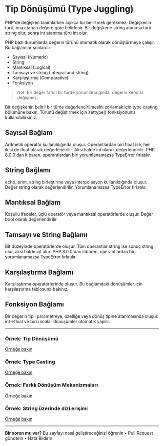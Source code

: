 # Tip Dönüşümü (Type Juggling)

PHP'de değişken tanımlarken açıkça tür belirtmek gerekmez. Değişkenin türü, ona atanan değere göre belirlenir. Bir değişkene string atanırsa türü string olur, sonra int atanırsa türü int olur.

PHP bazı durumlarda değerin türünü otomatik olarak dönüştürmeye çalışır. Bu bağlamlar şunlardır:

- Sayısal (Numeric)
- String
- Mantıksal (Logical)
- Tamsayı ve string (Integral and string)
- Karşılaştırma (Comparative)
- Fonksiyon

> Not: Bir değer farklı bir türde yorumlandığında, değerin kendisi değişmez.

Bir değişkenin belirli bir türde değerlendirilmesini zorlamak için type casting bölümüne bakın. Türünü değiştirmek için settype() fonksiyonunu kullanabilirsiniz.

## Sayısal Bağlam

Aritmetik operatör kullanıldığında oluşur. Operantlardan biri float ise, her ikisi de float olarak değerlendirilir. Aksi halde int olarak değerlendirilir. PHP 8.0.0'dan itibaren, operantlardan biri yorumlanamazsa TypeError fırlatılır.

## String Bağlamı

echo, print, string birleştirme veya interpolasyon kullanıldığında oluşur. Değer string olarak değerlendirilir. Yorumlanamazsa TypeError fırlatılır.

## Mantıksal Bağlam

Koşullu ifadeler, üçlü operatör veya mantıksal operatörlerde oluşur. Değer bool olarak değerlendirilir.

## Tamsayı ve String Bağlamı

Bit düzeyinde operatörlerde oluşur. Tüm operantlar string ise sonuç string olur, aksi halde int olur. PHP 8.0.0'dan itibaren, operantlardan biri yorumlanamazsa TypeError fırlatılır.

## Karşılaştırma Bağlamı

Karşılaştırma operatörlerinde oluşur. Bu bağlamdaki dönüşümler için karşılaştırma tablosuna bakınız.

## Fonksiyon Bağlamı

Bir değerin tipli parametreye, özelliğe veya dönüş tipine atanmasında oluşur. int->float ve bazı scalar dönüşümler otomatik yapılır.

---

### Örnek: Tip Dönüşümü
[Örneğe bakın](../2-Types/1-Introduction/17-Type-Juggling.php#L1)

### Örnek: Type Casting
[Örneğe bakın](../2-Types/1-Introduction/17-Type-Juggling.php#L15)

### Örnek: Farklı Dönüşüm Mekanizmaları
[Örneğe bakın](../2-Types/1-Introduction/17-Type-Juggling.php#L25)

### Örnek: String üzerinde dizi erişimi
[Örneğe bakın](../2-Types/1-Introduction/17-Type-Juggling.php#L36)

---

**Bir sorun mu var?**
Bu sayfayı nasıl geliştireceğinizi öğrenin • Pull Request gönderin • Hata Bildirin
